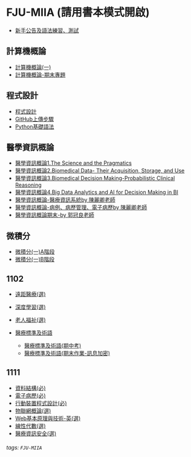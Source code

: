 FJU-MIIA (請用書本模式開啟)
===

- [新手公告及語法練習、測試](/iFtsUvGuRae1ZYYWwWbJWA)

計算機概論
---
- [計算機概論(一)](/98nJfhEKQ8az6dWPb8MsoA)
- [計算機概論-期末專題](/UahvrCxeT5CimNPPhbsaWg)

程式設計
---
- [程式設計](/35IgvWHLRy6bfAQ4yWUI0A)
- [GitHub上傳步驟](/qNA7MTy8R3eAR4A4HWqlqg)
- [Python基礎語法](/soQSv8MmQSiu0ZVcmX8jSA)


醫學資訊概論
---
- [醫學資訊概論1.The Science and the Pragmatics](/EvbVbTXOTwyT2rWBv0y0fQ)
- [醫學資訊概論2.Biomedical Data- Their Acquisition, Storage, and Use](/M9DGnh3eSWmMtAlj-l9M5A)
- [醫學資訊概論3.Biomedical Decision Making-Probabilistic Clinical Reasoning](/lKDE-i98TX-WF3Sot-D2dA)
- [醫學資訊概論4.Big Data Analytics and AI for Decision Making in BI](/MQzwdPatTY-WKoR6odHt6Q)
- [醫學資訊概論-醫療資訊系統by 陳麗卿老師](/Uy1K3iIbQbSDfKYbSmQ0Gg)
- [醫學資訊概論-病例、病歷管理、電子病歷by 陳麗卿老師](/9Cu_ub_zQwOXJudYQaXlvQ)
- [醫學資訊概論期末-by 郭冠良老師](/64WKpFzDQ02BZuWI2GpcjA)

微積分
---
- [微積分(一)A階段](/NxIJE8mRR1i4QE_oiBJHcA)
- [微積分(一)B階段](/gJngVoMORM-YOwtwEAwUuw)

1102
---

- [遠距醫療(選)](/T4w5xVs4TcSO0LWjWLspfQ)

- [深度學習(選)](/GHtv3FszRVGO0Pc9XwhVPA)

- [老人福祉(選)](/D1eo2EIgSxykPs_kaDUaEA)


- [醫療標準及術語](https://hackmd.io/ozyN9JIkSmCV2HbJtdos0g)
    - [醫療標準及術語(期中考) ](https://hackmd.io/mhWIKf-wT8G07LDcbxTNJA)
    - [醫療標準及術語(期末作業\-訊息加密)](https://hackmd.io/wwRDweh1QXWRp_Yv1_i8Lg)

1111
---
- [資料結構(必)](/nqEbyO5qRtGYdkBdlP98bw)
- [電子病歷(必)](/1j7aHpnCSwaXfu-RAExA3w)
- [行動裝置程式設計(必)](/gppa82C6ReCEMD4ZMRXWrA)
- [物聯網概論(選)](/QXJDvaG5T6WcIHBqn3BG5g)
- [Web基本原理與技術-英(選)](/snkDRZRsTfatN7pR4b0hyg)
- [線性代數(選)](/wweww-BJRWuqChzJHiAbxQ)
- [醫療資訊安全(選)](/oBUUVAcJTf6BmOVdJkfQpA)




###### tags: `FJU-MIIA`

<style>
.navbar-brand::after { content: " × FJUMIIA"; }
</style>
